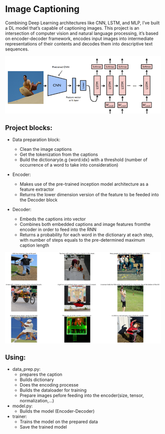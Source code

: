 # Image Captioning

Combining Deep Learning architectures like CNN, LSTM, and MLP, I’ve built a DL model that’s capable of captioning images. This project is an intersection of computer vision and natural language processing, it’s based on encoder-decoder framework, encodes input images into intermediate representations of their contents and decodes them into descriptive text sequences.

<img src="Results/Img_Cap.png"></img>

## Project blocks:
- Data preparation block:
  - Clean the image captions
  - Get the tokenization from the captions
  - Build the dictionary(e.g {word:idx} with a threshold (number of occurrence of a word to take into consideration)
  
- Encoder:
  - Makes use of the pre-trained inception model architecture as a feature extractor
  - Returns the lower dimension version of the feature to be feeded into the Decoder block

- Decoder:
  - Embeds the captions into vector
  - Combines both embedded captions and image features fromthe encoder in order to feed into the RNN
  - Returns a probability for each word in the dictionary at each step, with number of steps equals to the pre-determined maximum caption length
  
<img src="Results/Ex.png"></img>


## Using:
  - data_prep.py: 
    - prepares the caption
    - Builds dictionary
    - Does the encoding processe
    - Builds the dataloader for training
    - Prepare images pefore feeding into the encoder(size, tensor, normalization,...)
  - model.py: 
    - Builds the model (Encoder-Decoder)
  - trainer:
    - Trains the model on the prepared data
    - Save the trained model
